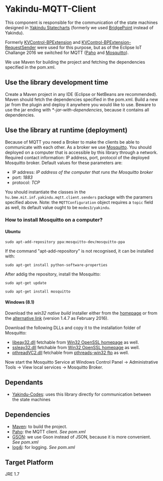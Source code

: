 # Yakindu-MQTT-Client

This component is responsible for the communication of the state machines designed in [Yakindu Statecharts](https://www.itemis.com/en/yakindu/statechart-tools/) (formerly we used [BridgePoint](http://xtuml.org) instead of Yakindu).

Formerly [KVControl-BPExtension](https://github.com/FTSRG/BME-MODES3/tree/master/deprecated/kvcontrol-bpextension) and [KVControl-BPExtension-RequestSender](https://github.com/FTSRG/BME-MODES3/tree/master/deprecated/kvcontrol-bpextension-requestsender) were used for this purpose, but as of the Eclipse IoT Challange 2016 we switched for MQTT ([Paho](http://www.eclipse.org/paho/) and [Mosquitto](http://www.eclipse.org/mosquitto/)).

We use Maven for building the project and fetching the dependencies specified in the pom.xml.

## Use the library development time

Create a Maven project in any IDE (Eclipse or NetBeans are recommended). Maven should fetch the dependencies specified in the pom.xml. Build a new jar from the plugin and deploy it anywhere you would like to use. Beware to use the jar ending with _*-jar-with-dependencies_, because it contains all dependencies.

## Use the library at runtime (deployment)

Because of MQTT you need a Broker to make the clients be able to communicate with each other. As a broker we use [Mosquitto](http://www.eclipse.org/mosquitto/). You should deployed on a computer that is accessible by this library through a network. Required contact information: IP address, port, protocol of the deployed Mosquitto broker. Default values for these parameters are:

* IP address: *IP address of the computer that runs the Mosquitto broker*
* port: *1883*
* protocol: *TCP*

You should instantiate the classes in the `hu.bme.mit.inf.yakindu.mqtt.client.senders` package with the paramers specified above. Note: the `MQTTConfiguration` object requires a `topic` field as well, its default value ought to be `modes3/yakindu`.

### How to install Mosquitto on a computer?

#### Ubuntu

`sudo apt-add-repository ppa:mosquitto-dev/mosquitto-ppa`

If the command "apt-add-repository" is not recognised, it can be installed with:

`sudo apt-get install python-software-properties`

After addig the repository, install the Mosquitto:

`sudo apt-get update`

`sudo apt-get install mosquitto`


#### Windows (8.1)

Download the *win32 native build* installer either from the [homepage](http://www.eclipse.org/mosquitto/download/#windows) or from the [alternative link](http://home.sch.bme.hu/~benjo123/mqtt/mosquitto-1.4.7-install-win32.exe) (version 1.4.7 as February 2016).

Download the following DLLs and copy it to the installation folder of Mosquitto:

* [libeay32.dll](http://home.sch.bme.hu/~benjo123/mqtt/libeay32.dll) fetchable from [Win32 OpenSSL homepage](http://slproweb.com/products/Win32OpenSSL.html) as well.
* [ssleay32.dll](http://home.sch.bme.hu/~benjo123/mqtt/ssleay32.dll) fetchable from [Win32 OpenSSL homepage](http://slproweb.com/products/Win32OpenSSL.html) as well.
* [pthreadVC2.dll](http://home.sch.bme.hu/~benjo123/mqtt/pthreadVC2.dll) fetchable from [pthreads-win32 ftp](ftp://sources.redhat.com/pub/pthreads-win32/dll-latest/dll/x86/) as well.

Now start the Mosquitto Service at Windows Control Panel -> Administrative Tools -> View local services -> Mosquitto Broker.

## Dependants

* [Yakindu-Codes](https://github.com/FTSRG/BME-MODES3/tree/master/yakindu-codes): uses this library directly for communication between the state machines

## Dependencies

* [Maven](https://maven.apache.org/download.cgi): to build the project.
* [Paho](http://www.eclipse.org/paho/): the MQTT client. *See pom.xml*
* [GSON](https://github.com/google/gson): we use Gson instead of JSON, because it is more convenient. *See pom.xml*
* [log4j](http://logging.apache.org/log4j/1.2/): for logging. *See pom.xml*

## Target Platform
JRE 1.7